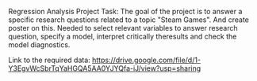 Regression Analysis Project
Task: The goal of the project is to answer a specific research questions related to a topic "Steam Games". And create poster on this.
Needed to select relevant variables to answer research question, specify a model, interpret critically theresults and check the model diagnostics.

Link to the required data:
https://drive.google.com/file/d/1-Y3EgvWcSbrTqYaHGQA5AA0YJYQfa-iJ/view?usp=sharing
